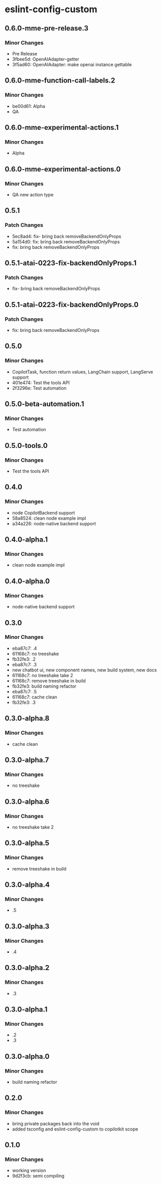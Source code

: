 # eslint-config-custom

## 0.6.0-mme-pre-release.3

### Minor Changes

- Pre Release
- 3fbee5d: OpenAIAdapter-getter
- 3f5ad60: OpenAIAdapter: make openai instance gettable

## 0.6.0-mme-function-call-labels.2

### Minor Changes

- be00d61: Alpha
- QA

## 0.6.0-mme-experimental-actions.1

### Minor Changes

- Alpha

## 0.6.0-mme-experimental-actions.0

### Minor Changes

- QA new action type

## 0.5.1

### Patch Changes

- 5ec8ad4: fix- bring back removeBackendOnlyProps
- 5a154d0: fix: bring back removeBackendOnlyProps
- fix: bring back removeBackendOnlyProps

## 0.5.1-atai-0223-fix-backendOnlyProps.1

### Patch Changes

- fix- bring back removeBackendOnlyProps

## 0.5.1-atai-0223-fix-backendOnlyProps.0

### Patch Changes

- fix: bring back removeBackendOnlyProps

## 0.5.0

### Minor Changes

- CopilotTask, function return values, LangChain support, LangServe support
- 401e474: Test the tools API
- 2f3296e: Test automation

## 0.5.0-beta-automation.1

### Minor Changes

- Test automation

## 0.5.0-tools.0

### Minor Changes

- Test the tools API

## 0.4.0

### Minor Changes

- node CopilotBackend support
- 58a8524: clean node example impl
- a34a226: node-native backend support

## 0.4.0-alpha.1

### Minor Changes

- clean node example impl

## 0.4.0-alpha.0

### Minor Changes

- node-native backend support

## 0.3.0

### Minor Changes

- eba87c7: .4
- 61168c7: no treeshake
- fb32fe3: .2
- eba87c7: .3
- new chatbot ui, new component names, new build system, new docs
- 61168c7: no treeshake take 2
- 61168c7: remove treeshake in build
- fb32fe3: build naming refactor
- eba87c7: .5
- 61168c7: cache clean
- fb32fe3: .3

## 0.3.0-alpha.8

### Minor Changes

- cache clean

## 0.3.0-alpha.7

### Minor Changes

- no treeshake

## 0.3.0-alpha.6

### Minor Changes

- no treeshake take 2

## 0.3.0-alpha.5

### Minor Changes

- remove treeshake in build

## 0.3.0-alpha.4

### Minor Changes

- .5

## 0.3.0-alpha.3

### Minor Changes

- .4

## 0.3.0-alpha.2

### Minor Changes

- .3

## 0.3.0-alpha.1

### Minor Changes

- .2
- .3

## 0.3.0-alpha.0

### Minor Changes

- build naming refactor

## 0.2.0

### Minor Changes

- bring private packages back into the void
- added tsconfig and eslint-config-custom to copilotkit scope

## 0.1.0

### Minor Changes

- working version
- 9d2f3cb: semi compiling
